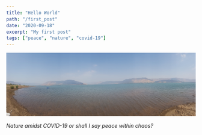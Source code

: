 ```yaml
---
title: "Hello World"
path: "/first_post"
date: "2020-09-18"
excerpt: "My first post"
tags: ["peace", "nature", "covid-19"]
---
```


![Wai, Maharashtra, India](../images/wai.jpg)

_Nature amidst COVID-19 or shall I say peace within chaos?_
